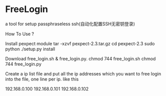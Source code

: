 FreeLogin
=========

a tool for setup passphraseless ssh(自动化配置SSH无密钥登录)


How To Use ?

Install pexpect module
  tar -xzvf pexpect-2.3.tar.gz
  cd pexpect-2.3
  sudo python ./setup.py install

Download free_login.sh & free_login.py.
  chmod 744 free_login.sh
  chmod 744 free_login.py

Create a ip list file and put all the ip addresses which you want to free login into the file, one line per ip. like this

  192.168.0.100
  192.168.0.101
  192.168.0.102
  
